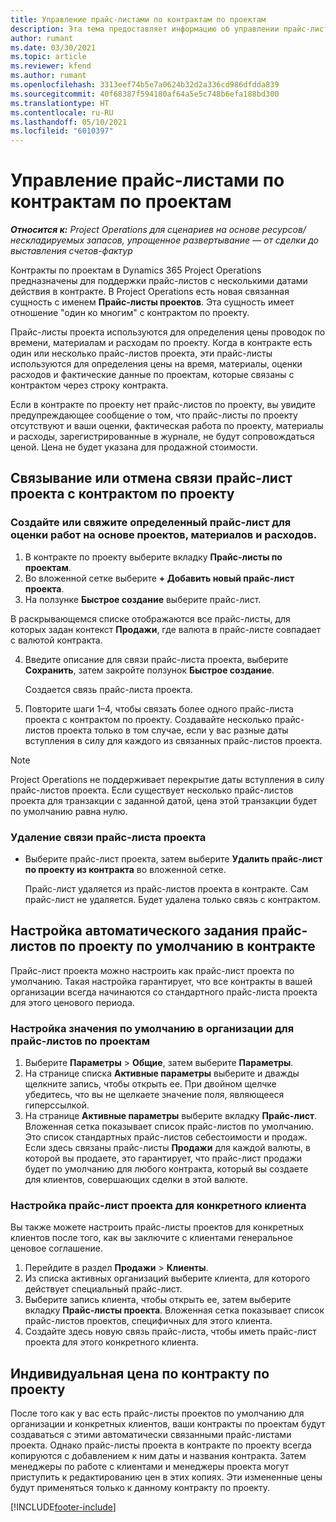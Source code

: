 ```yaml
---
title: Управление прайс-листами по контрактам по проектам
description: Эта тема предоставляет информацию об управлении прайс-листами проектов в контрактах по проектам.
author: rumant
ms.date: 03/30/2021
ms.topic: article
ms.reviewer: kfend
ms.author: rumant
ms.openlocfilehash: 3313eef74b5e7a0624b32d2a336cd986dfdda839
ms.sourcegitcommit: 40f68387f594180af64a5e5c748b6efa188bd300
ms.translationtype: HT
ms.contentlocale: ru-RU
ms.lasthandoff: 05/10/2021
ms.locfileid: "6010397"
---
```

# <a name="manage-project-price-lists-on-project-contracts"></a>Управление прайс-листами по контрактам по проектам

_**Относится к:** Project Operations для сценариев на основе ресурсов/нескладируемых запасов, упрощенное развертывание — от сделки до выставления счетов-фактур_

Контракты по проектам в Dynamics 365 Project Operations предназначены для поддержки прайс-листов с несколькими датами действия в контракте. В Project Operations есть новая связанная сущность с именем **Прайс-листы проектов**. Эта сущность имеет отношение "один ко многим" с контрактом по проекту.

Прайс-листы проекта используются для определения цены проводок по времени, материалам и расходам по проекту. Когда в контракте есть один или несколько прайс-листов проекта, эти прайс-листы используются для определения цены на время, материалы, оценки расходов и фактические данные по проектам, которые связаны с контрактом через строку контракта.

Если в контракте по проекту нет прайс-листов по проекту, вы увидите предупреждающее сообщение о том, что прайс-листы по проекту отсутствуют и ваши оценки, фактическая работа по проекту, материалы и расходы, зарегистрированные в журнале, не будут сопровождаться ценой. Цена не будет указана для продажной стоимости.

## <a name="associate-or-unassociate-a-project-price-list-on-a-project-contract"></a>Связывание или отмена связи прайс-лист проекта с контрактом по проекту

### <a name="create-or-associate-a-specific-price-list-for-estimating-project-based-work-material-and-expenses"></a>Создайте или свяжите определенный прайс-лист для оценки работ на основе проектов, материалов и расходов.

1. В контракте по проекту выберите вкладку **Прайс-листы по проектам**.
2. Во вложенной сетке выберите **+ Добавить новый прайс-лист проекта**.
3. На ползунке **Быстрое создание** выберите прайс-лист. 

  В раскрывающемся списке отображаются все прайс-листы, для которых задан контекст **Продажи**, где валюта в прайс-листе совпадает с валютой контракта.
  
4. Введите описание для связи прайс-листа проекта, выберите **Сохранить**, затем закройте ползунок **Быстрое создание**.

   Создается связь прайс-листа проекта.
   
5. Повторите шаги 1–4, чтобы связать более одного прайс-листа проекта с контрактом по проекту. Создавайте несколько прайс-листов проекта только в том случае, если у вас разные даты вступления в силу для каждого из связанных прайс-листов проекта.

> [!NOTE]
> Project Operations не поддерживает перекрытие даты вступления в силу прайс-листов проекта. Если существует несколько прайс-листов проекта для транзакции с заданной датой, цена этой транзакции будет по умолчанию равна нулю.

### <a name="remove-a-project-price-list-association"></a>Удаление связи прайс-листа проекта

- Выберите прайс-лист проекта, затем выберите **Удалить прайс-лист по проекту из контракта** во вложенной сетке. 

  Прайс-лист удаляется из прайс-листов проекта в контракте. Сам прайс-лист не удаляется. Будет удалена только связь с контрактом.

## <a name="set-up-automatic-defaulting-of-project-price-lists-on-a-contract"></a>Настройка автоматического задания прайс-листов по проекту по умолчанию в контракте

Прайс-лист проекта можно настроить как прайс-лист проекта по умолчанию. Такая настройка гарантирует, что все контракты в вашей организации всегда начинаются со стандартного прайс-листа проекта для этого ценового периода.

### <a name="set-up-the-organizational-default-for-project-price-lists"></a>Настройка значения по умолчанию в организации для прайс-листов по проектам

1. Выберите **Параметры** > **Общие**, затем выберите **Параметры**.
2. На странице списка **Активные параметры** выберите и дважды щелкните запись, чтобы открыть ее. При двойном щелчке убедитесь, что вы не щелкаете значение поля, являющееся гиперссылкой. 
3. На странице **Активные параметры** выберите вкладку **Прайс-лист**. Вложенная сетка показывает список прайс-листов по умолчанию. Это список стандартных прайс-листов себестоимости и продаж. Если здесь связаны прайс-листы **Продажи** для каждой валюты, в которой вы продаете, это гарантирует, что прайс-лист продажи будет по умолчанию для любого контракта, который вы создаете для клиентов, совершающих сделки в этой валюте.

### <a name="set-up-a-customer-specific-project-price-list"></a>Настройка прайс-лист проекта для конкретного клиента

Вы также можете настроить прайс-листы проектов для конкретных клиентов после того, как вы заключите с клиентами генеральное ценовое соглашение.

1. Перейдите в раздел **Продажи** > **Клиенты**.
2. Из списка активных организаций выберите клиента, для которого действует специальный прайс-лист.
3. Выберите запись клиента, чтобы открыть ее, затем выберите вкладку **Прайс-листы проекта**. Вложенная сетка показывает список прайс-листов проектов, специфичных для этого клиента. 
4. Создайте здесь новую связь прайс-листа, чтобы иметь прайс-лист проекта для этого конкретного клиента.

## <a name="custom-pricing-on-a-project-contract"></a>Индивидуальная цена по контракту по проекту

После того как у вас есть прайс-листы проектов по умолчанию для организации и конкретных клиентов, ваши контракты по проектам будут создаваться с этими автоматически связанными прайс-листами проекта. Однако прайс-листы проекта в контракте по проекту всегда копируются с добавлением к ним даты и названия контракта. Затем менеджеры по работе с клиентами и менеджеры проекта могут приступить к редактированию цен в этих копиях. Эти измененные цены будут применяться только к данному контракту по проекту.


[!INCLUDE[footer-include](../includes/footer-banner.md)]

